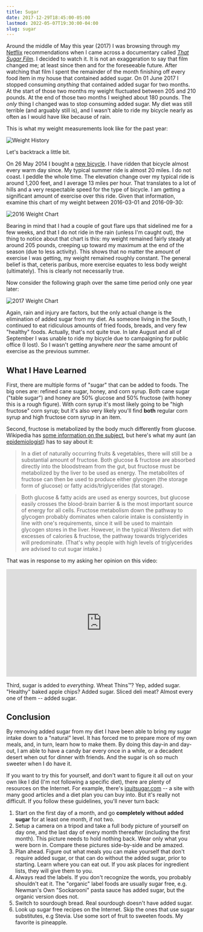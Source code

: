 ```yaml
---
title: Sugar
date: 2017-12-29T18:45:00-05:00
lastmod: 2022-05-07T19:30:00-04:00
slug: sugar
---
```


Around the middle of May this year (2017) I was browsing through my
[Netflix][netflix] recommendations when I came across a documentary
called [*That Sugar Film*][sugar_film]. I decided to watch it. It is not an
exaggeration to say that film changed me; at least since then and for the
foreseeable future. After watching that film I spent the remainder of the month
finishing off every food item in my house that contained added sugar. On 01 June
2017 I stopped consuming *anything* that contained added sugar for two months.
At the start of those two months my weight fluctuated between 205 and 210
pounds. At the end of those two months I weighed about 180 pounds. The *only*
thing I changed was to stop consuming added sugar. My diet was still terrible
(and arguably still is), and I wasn't able to ride my bicycle nearly as often
as I would have like because of rain.

This is what my weight measurements look like for the past year:

![Weight History](bp_weight_history.png)

Let's backtrack a little bit.

On 26 May 2014 I bought a [new bicycle][bicycle]. I have ridden that bicycle
almost every warm day since. My typical summer ride is almost 20 miles. I do not
coast. I peddle the whole time. The elevation change over my typical ride is
around 1,200 feet, and I average 13 miles per hour. That translates to a lot of
hills and a very respectable speed for the type of bicycle. I am getting a
significant amount of exercise over this ride. Given that information, examine
this chart of my weight between 2016-03-01 and 2016-09-30:

![2016 Weight Chart](2016-03-01_to_2016-09-30_weight_chart.png)

Bearing in mind that I had a couple of gout flare ups that sidelined me for a
few weeks, and that I do not ride in the rain (unless I'm caught out), the
thing to notice about that chart is this: my weight remained fairly steady
at around 205 pounds, creeping up toward my maximum at the end of the season
(due to less activity). This shows that no matter the amount of exercise I was
getting, my weight remained roughly constant. The general belief is that, ceteris
paribus, more exercise equates to less body weight (ultimately). This is clearly
not necessarily true.

Now consider the following graph over the same time period only one year later:

![2017 Weight Chart](2017-03-02_to_2017-09-29_weight_chart.png)

Again, rain and injury are factors, but the only actual change is the elimination
of added sugar from my diet. As someone living in the South, I continued to eat
ridiculous amounts of fried foods, breads, and very few "healthy" foods. Actually,
that's not quite true. In late August and all of September I was unable to ride
my bicycle due to campaigning for public office (I lost). So I wasn't getting
anywhere *near* the same amount of exercise as the previous summer.

[netflix]: https://netflix.com
[sugar_film]: http://www.imdb.com/title/tt3892434/
[bicycle]: https://web.archive.org/web/20170602121334/http://archive.trekbikes.com/us/en/2014/Trek/7_2_fx

## What I Have Learned

First, there are multiple forms of "sugar" that can be added to foods. The big
ones are: refined cane sugar, honey, and corn syrup. Both cane sugar ("table
sugar") and honey are 50% glucose and 50% fructose (with honey this is a rough
figure). With corn syrup it's most likely going to be "high fructose" corn
syrup; but it's also very likely you'll find **both** regular corn syrup and
high fructose corn syrup in an item.

Second, fructose is metabolized by the body much differently from glucose.
Wikipedia has [some information on the subject][wiki_fructose], but here's what
my aunt (an [epidemiologist](epidemiologist)) has to say about it:

> In a diet of naturally occurring fruits & vegetables, there will still be a
> substantial amount of fructose. Both glucose & fructose are absorbed directly
> into the bloodstream from the gut, but fructose must be metabolized by the
> liver to be used as energy. The metabolites of fructose can then be used to
> produce either glycogen (the storage form of glucose) or fatty
> acids/triglycerides (fat storage).

> Both glucose & fatty acids are used as energy sources, but glucose easily
> crosses the blood-brain barrier & is the most important source of energy for
> all cells. Fructose metabolism down the pathway to glycogen probably dominates
> when calorie intake is consistently in line with one's requirements, since it
> will be used to maintain glycogen stores in the liver. However, in the typical
> Western diet with excesses of calories & fructose, the pathway towards
> triglycerides will predominate. (That's why people with high levels of
> triglycerides are advised to cut sugar intake.)

That was in response to my asking her opinion on this video:

<style>
  .embed-container { position: relative; padding-bottom: 56.25%; height: 0; overflow: hidden; max-width: 100%; } .embed-container iframe, .embed-container object, .embed-container embed { position: absolute; top: 0; left: 0; width: 100%; height: 100%; }
</style>
<div class='embed-container'>
  <iframe src='https://www.youtube.com/embed/f_4Q9Iv7_Ao' frameborder='0' allowfullscreen></iframe>
</div>

Third, sugar is added to *everything*. Wheat Thins™? Yep, added sugar. "Healthy"
baked apple chips? Added sugar. Sliced deli meat? Almost every one of them --
added sugar.

[wiki_fructose]: https://en.wikipedia.org/wiki/Fructose#Fructose_metabolism
[epidemiologist]: https://en.wikipedia.org/wiki/Epidemiology

## Conclusion

By removing added sugar from my diet I have been able to bring my sugar intake
down to a "natural" level. It has forced me to prepare more of my own meals,
and, in turn, learn how to make them. By doing this day-in and day-out, I am
able to have a candy bar every once in a while, or a decadent desert when out
for dinner with friends. And the sugar is oh so much sweeter when I do have it.

If you want to try this for yourself, and don't want to figure it all out on
your own like I did (I'm not following a specific diet), there are plenty of
resources on the Internet. For example, there's [iquitsugar.com](iquit) -- a site
with many good articles and a diet plan you can buy into. But it's really not
difficult. If you follow these guidelines, you'll never turn back:

1. Start on the first day of a month, and go **completely without added sugar**
for at least one month, if not two.
1. Setup a camera on a tripod and take a full body picture of yourself on day
one, and the last day of every month thereafter (including the first month).
This picture needs to hold nothing back. Wear only what you were born in.
Compare these pictures side-by-side and be amazed.
1. Plan ahead. Figure out what meals you can make yourself that don't require
added sugar, or that can do without the added sugar, prior to starting. Learn
where you can eat out. If you ask places for ingredient lists, they will give
them to you.
1. Always read the labels. If you don't recognize the words, you probably
shouldn't eat it. The "organic" label foods are usually sugar free, e.g.
Newman's Own "Sockarooni" pasta sauce has added sugar, but the organic version
does not.
1. Switch to sourdough bread. Real sourdough doesn't have added sugar.
1. Look up sugar free recipes on the Internet. Skip the ones that use sugar
substitutes, e.g Stevia. Use some sort of fruit to sweeten foods. My favorite
is pineapple.

[iquit]: https://iquitsugar.com/
